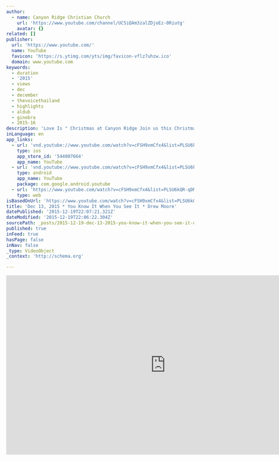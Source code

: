 ```yaml
---
author:
  - name: Canyon Ridge Christian Church
    url: 'https://www.youtube.com/channel/UC5iQAm3zalZDjoEz-0Riutg'
    avatar: {}
related: []
publisher:
  url: 'https://www.youtube.com/'
  name: YouTube
  favicon: 'https://s.ytimg.com/yts/img/favicon-vflz7uhzw.ico'
  domain: www.youtube.com
keywords:
  - duration
  - '2015'
  - views
  - dec
  - december
  - thevoicethailand
  - highlights
  - aldub
  - ginebra
  - 2015-16
description: 'Love Is " Christmas at Canyon Ridge Join us this Christmas season and discover what "Love Is."'
inLanguage: en
app_links:
  - url: 'vnd.youtube://www.youtube.com/watch?v=cFSH9xmCfx4&list=PLSU6kQR-qDNXtH3sVXDPk6YrzkHJMyU1R&feature=applinks'
    type: ios
    app_store_id: '544007664'
    app_name: YouTube
  - url: 'vnd.youtube://www.youtube.com/watch?v=cFSH9xmCfx4&list=PLSU6kQR-qDNXtH3sVXDPk6YrzkHJMyU1R&feature=applinks'
    type: android
    app_name: YouTube
    package: com.google.android.youtube
  - url: 'https://www.youtube.com/watch?v=cFSH9xmCfx4&list=PLSU6kQR-qDNXtH3sVXDPk6YrzkHJMyU1R&feature=applinks'
    type: web
isBasedOnUrl: 'https://www.youtube.com/watch?v=cFSH9xmCfx4&list=PLSU6kQR-qDNXtH3sVXDPk6YrzkHJMyU1R'
title: 'Dec 13, 2015 * You Know It When You See It * Drew Moore'
datePublished: '2015-12-19T22:07:21.321Z'
dateModified: '2015-12-19T22:06:22.304Z'
sourcePath: _posts/2015-12-19-dec-13-2015-you-know-it-when-you-see-it-drew-moore.md
published: true
inFeed: true
hasPage: false
inNav: false
_type: VideoObject
_context: 'http://schema.org'

---
```

<iframe src="https://cdn.embedly.com/widgets/media.html?src=https%3A%2F%2Fwww.youtube.com%2Fembed%2Fvideoseries%3Flist%3DPLSU6kQR-qDNXtH3sVXDPk6YrzkHJMyU1R&amp;url=https%3A%2F%2Fwww.youtube.com%2Fwatch%3Fv%3DcFSH9xmCfx4%26list%3DPLSU6kQR-qDNXtH3sVXDPk6YrzkHJMyU1R&amp;image=https%3A%2F%2Fi.ytimg.com%2Fvi%2FcFSH9xmCfx4%2Fhqdefault.jpg&amp;key=b7d04c9b404c499eba89ee7072e1c4f7&amp;type=text%2Fhtml&amp;schema=youtube" width="854" height="480" scrolling="no" frameborder="0" allowfullscreen="allowfullscreen" style=""></iframe>